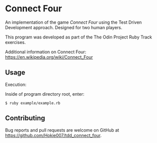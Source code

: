 # Connect Four

An implementation of the game *Connect Four* using the Test Driven Development approach.  Designed for two human players.  

This program was developed as part of the The Odin Project Ruby Track exercises.

Additional information on Connect Four:
https://en.wikipedia.org/wiki/Connect_Four

## Usage

Execution:

Inside of program directory root, enter:

```$ ruby example/example.rb```

## Contributing

Bug reports and pull requests are welcome on GitHub at https://github.com/Hokie007/tdd_connect_four.